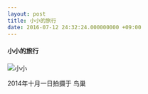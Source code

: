 ```yaml
---
layout: post
title: 小小的旅行
date: 2016-07-12 24:32:24.000000000 +09:00
---
```



#### 小小的旅行

![小小](http://b194.photo.store.qq.com/psbe?/V10ntugx2tpfhM/8bWqeR0eac0KVo9BS3bEAbbkSTzgMqnurgYHE8ePanOT3Paw5xkrs9IXqXufiG5D/b/dJXTqXPoBgAA&bo=wAMcAsADHAIBByA!&rf=viewer_4)

2014年十月一日拍摄于 鸟巢